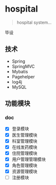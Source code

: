 # hospital
> hospital system...

毕设

## 技术
- Spring
- SpringMVC
- Mybatis
- Pagehelper
- log4j
- MySQL

## 功能模块
### doc  
- [x] 登录模块
- [x] 医生管理模块
- [x] 科室管理模块
- [x] 在线发药模块
- [x] 住院管理模块
- [x] 用户管理管理模块
- [x] 角色管理模块
- [x] 资源管理模块
- [ ] 注册模块
